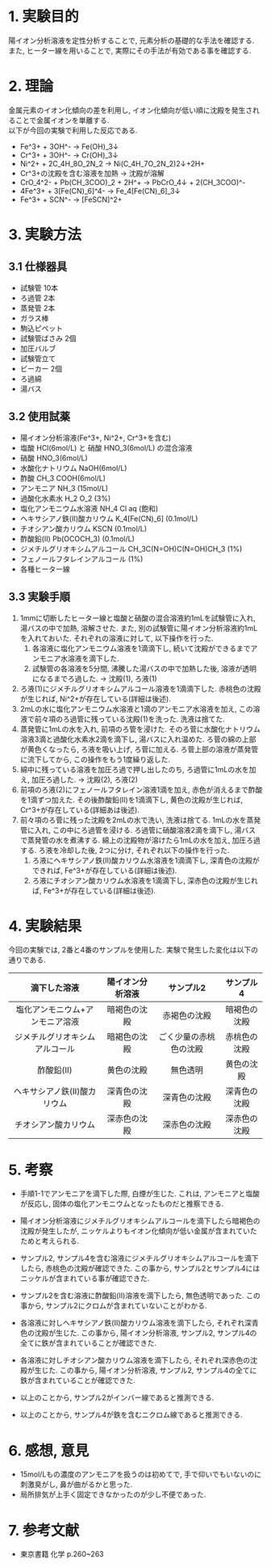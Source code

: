 ﻿#
# 1. 実験目的
  陽イオン分析溶液を定性分析することで, 元素分析の基礎的な手法を確認する.  
  また, ヒーター線を用いることで, 実際にその手法が有効である事を確認する.

# 2. 理論
  金属元素のイオン化傾向の差を利用し, イオン化傾向が低い順に沈殿を発生されることで金属イオンを単離する.  
  以下が今回の実験で利用した反応である.
  
  * Fe^3+ + 3OH^- → Fe(OH)_3↓
  * Cr^3+ + 3OH^- → Cr(OH)_3↓
  * Ni^2+ + 2C_4H_8O_2N_2 → Ni(C_4H_7O_2N_2)2↓+2H+
  * Cr^3+の沈殿を含む溶液を加熱 → 沈殿が溶解
  * CrO_4^2- + Pb(CH_3COO)_2 + 2H^+ → PbCrO_4↓ + 2(CH_3COO)^-
  * 4Fe^3+ + 3[Fe(CN)_6]^4- → Fe_4[Fe(CN)_6]_3↓
  * Fe^3+ + SCN^- → [FeSCN]^2+

# 3. 実験方法
## 3.1 仕様器具
  * 試験管 10本
  * ろ過管 2本
  * 蒸発管 2本
  * ガラス棒
  * 駒込ピペット
  * 試験管ばさみ 2個
  * 加圧バルブ
  * 試験管立て
  * ビーカー 2個
  * ろ過綿
  * 湯バス

## 3.2 使用試薬
  * 陽イオン分析溶液(Fe^3+, Ni^2+, Cr^3+を含む)
  * 塩酸 HCl(6mol/L) と 硝酸 HNO_3(6mol/L) の混合溶液
  * 硝酸 HNO_3(6mol/L)
  * 水酸化ナトリウム NaOH(6mol/L)
  * 酢酸 CH_3 COOH(6mol/L)
  * アンモニア NH_3 (15mol/L)
  * 過酸化水素水 H_2 O_2 (3%)
  * 塩化アンモニウム水溶液 NH_4 Cl aq (飽和)
  * ヘキサシアノ鉄(II)酸カリウム K_4[Fe(CN)_6] (0.1mol/L)
  * チオシアン酸カリウム KSCN (0.1mol/L)
  * 酢酸鉛(II) Pb(OCOCH_3) (0.1mol/L)
  * ジメチルグリオキシムアルコール CH_3C(N=OH)C(N=OH)CH_3 (1%)
  * フェノールフタレインアルコール (1%)
  * 各種ヒーター線

## 3.3 実験手順
  1. 1mmに切断したヒーター線と塩酸と硝酸の混合溶液約1mLを試験管に入れ, 湯バスの中で加熱, 溶解させた. また, 別の試験管に陽イオン分析溶液約1mLを入れておいた. それぞれの溶液に対して, 以下操作を行った.
      1. 各溶液に塩化アンモニウム溶液を1滴滴下し, 続いて沈殿ができるまでアンモニア水溶液を滴下した.
      1. 試験管の各溶液を5分間, 沸騰した湯バスの中で加熱した後, 溶液が透明になるまでろ過した. -> 沈殿(1), ろ液(1)
  1. ろ液(1)にジメチルグリオキシムアルコール溶液を1滴滴下した. 赤桃色の沈殿が生じれば, Ni^2+が存在している(詳細は後述).
  1. 2mLの水に塩化アンモニウム水溶液と1滴のアンモニア水溶液を加え, この溶液で前々項のろ過管に残っている沈殿(1)を洗った. 洗液は捨てた.
  1. 蒸発管に1mLの水を入れ, 前項のろ管を浸けた. そのろ菅に水酸化ナトリウム溶液3滴と過酸化水素水2滴を滴下し, 湯バスに入れ温めた. ろ菅の綿の上部が黄色くなったら, ろ液を吸い上げ, ろ菅に加える. ろ菅上部の溶液が蒸発管に流下してから,  この操作をもう1度繰り返した.
  1. 綿中に残っている溶液を加圧ろ過で押し出したのち, ろ過管に1mLの水を加え, 加圧ろ過した. -> 沈殿(2), ろ液(2)
  1. 前項のろ液(2)にフェノールフタレイン溶液1滴を加え, 赤色が消えるまで酢酸を1滴ずつ加えた. その後酢酸鉛(II)を1滴滴下し, 黄色の沈殿が生じれば, Cr^3+が存在している(詳細あは後述).
  1. 前々項のろ菅に残った沈殿を2mLの水で洗い, 洗液は捨てる. 1mLの水を蒸発管に入れ, この中にろ過管を浸ける. ろ過管に硝酸溶液2滴を滴下し, 湯バスで蒸発管の水を煮沸する. 綿上の沈殿物が溶けたら1mLの水を加え, 加圧ろ過する. ろ液を冷却した後, 2つに分け, それぞれ以下の操作を行った.
      1. ろ液にヘキサシアノ鉄(II)酸カリウム水溶液を1滴滴下し, 深青色の沈殿ができれば, Fe^3+が存在している(詳細は後述).
      1. ろ液にチオシアン酸カリウム水溶液を1滴滴下し, 深赤色の沈殿が生じれば, Fe^3+が存在している(詳細は後述).

# 4. 実験結果
  今回の実験では, 2番と4番のサンプルを使用した.
  実験で発生した変化は以下の通りである.
   
  |滴下した溶液|陽イオン分析溶液|サンプル2|サンプル4|
  |:-:|:-:|:-:|:-:|
  |塩化アンモニウム+アンモニア溶液|暗褐色の沈殿|赤褐色の沈殿|暗褐色の沈殿|
  |ジメチルグリオキシムアルコール|暗褐色の沈殿|ごく少量の赤桃色の沈殿|赤桃色の沈殿|
  |酢酸鉛(II)|黄色の沈殿|無色透明|黄色の沈殿|
  |ヘキサシアノ鉄(II)酸カリウム|深青色の沈殿|深青色の沈殿|深青色の沈殿|
  |チオシアン酸カリウム|深赤色の沈殿|深赤色の沈殿|深赤色の沈殿|

# 5. 考察
  * 手順1-1でアンモニアを滴下した際, 白煙が生じた. これは, アンモニアと塩酸が反応し, 固体の塩化アンモニウムとなったものだと推察できる.
  * 陽イオン分析溶液にジメチルグリオキシムアルコールを滴下したら暗褐色の沈殿が発生したが, ニッケルよりもイオン化傾向が低い金属が含まれていたためと考えられる.
  * サンプル2, サンプル4を含む溶液にジメチルグリオキシムアルコールを滴下したら, 赤桃色の沈殿が確認できた. この事から, サンプル2とサンプル4にはニッケルが含まれている事が確認できた.
  * サンプル2を含む溶液に酢酸鉛(II)溶液を滴下したら, 無色透明であった. この事から, サンプル2にクロムが含まれていないことがわかる.
  * 各溶液に対しヘキサシアノ鉄(II)酸カリウム溶液を滴下したら, それぞれ深青色の沈殿が生じた. この事から, 陽イオン分析溶液, サンプル2, サンプル4の全てに鉄が含まれていることが確認できた.
  * 各溶液に対しチオシアン酸カリウム溶液を滴下したら, それぞれ深赤色の沈殿が生じた. この事から, 陽イオン分析溶液, サンプル2, サンプル4の全てに鉄が含まれていることが確認できた.
  
  * 以上のことから, サンプル2がインバー線であると推測できる.
  * 以上のことから, サンプル4が鉄を含むニクロム線であると推測できる.

# 6. 感想, 意見
  * 15mol/Lもの濃度のアンモニアを扱うのは初めてで, 手で仰いでもいないのに刺激臭がし, 鼻が曲がるかと思った.
  * 局所排気が上手く固定できなかったのが少し不便であった.

# 7. 参考文献
  * 東京書籍 化学 p.260~263

